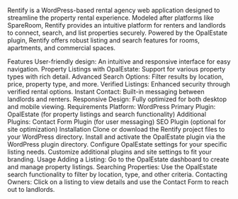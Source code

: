 Rentify is a WordPress-based rental agency web application designed to streamline the property rental experience. Modeled after platforms like SpareRoom, Rentify provides an intuitive platform for renters and landlords to connect, search, and list properties securely. Powered by the OpalEstate plugin, Rentify offers robust listing and search features for rooms, apartments, and commercial spaces.

Features
User-friendly design: An intuitive and responsive interface for easy navigation.
Property Listings with OpalEstate: Support for various property types with rich detail.
Advanced Search Options: Filter results by location, price, property type, and more.
Verified Listings: Enhanced security through verified rental options.
Instant Contact: Built-in messaging between landlords and renters.
Responsive Design: Fully optimized for both desktop and mobile viewing.
Requirements
Platform: WordPress
Primary Plugin: OpalEstate (for property listings and search functionality)
Additional Plugins:
Contact Form Plugin (for user messaging)
SEO Plugin (optional for site optimization)
Installation
Clone or download the Rentify project files to your WordPress directory.
Install and activate the OpalEstate plugin via the WordPress plugin directory.
Configure OpalEstate settings for your specific listing needs.
Customize additional plugins and site settings to fit your branding.
Usage
Adding a Listing: Go to the OpalEstate dashboard to create and manage property listings.
Searching Properties: Use the OpalEstate search functionality to filter by location, type, and other criteria.
Contacting Owners: Click on a listing to view details and use the Contact Form to reach out to landlords.
